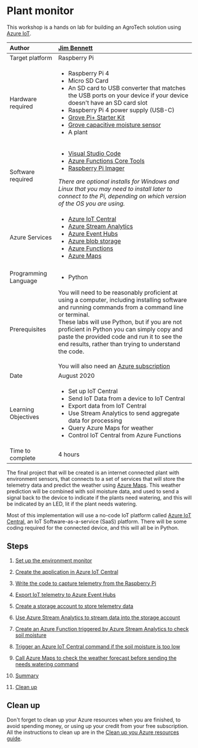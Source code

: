 # Plant monitor

This workshop is a hands on lab for building an AgroTech solution using [Azure IoT](https://azure.microsoft.com/overview/iot/?WT.mc_id=academic-7372-jabenn).

| Author | [Jim Bennett](https://github.com/JimBobBennett) |
|:---|:---|
| Target platform   | Raspberry Pi |
| Hardware required | <ul><li>Raspberry Pi 4</li><li>Micro SD Card</li><li>An SD card to USB converter that matches the USB ports on your device if your device doesn't have an SD card slot</li><li>Raspberry Pi 4 power supply (USB-C)</li><li>[Grove Pi+ Starter Kit](https://www.seeedstudio.com/GrovePi-Starter-Kit-for-Raspberry-Pi-A-B-B-2-3-CE-certified.html)</li><li>[Grove capacitive moisture sensor](http://wiki.seeedstudio.com/Grove-Capacitive_Moisture_Sensor-Corrosion-Resistant/)</li><li>A plant</li></ul> |
| Software required | <ul><li>[Visual Studio Code](http://code.visualstudio.com?WT.mc_id=academic-7372-jabenn)</li><li>[Azure Functions Core Tools](https://docs.microsoft.com/azure/azure-functions/functions-run-local?WT.mc_id=academic-7372-jabenn)</li><li>[Raspberry Pi Imager](https://www.raspberrypi.org/downloads/)</li></ul>*There are optional installs for Windows and Linux that you may need to install later to connect to the Pi, depending on which version of the OS you are using.* |
| Azure Services | <ul><li>[Azure IoT Central](https://azure.microsoft.com/services/iot-central/?WT.mc_id=academic-7372-jabenn)</li><li>[Azure Stream Analytics](https://azure.microsoft.com/services/stream-analytics/?WT.mc_id=academic-7372-jabenn)</li><li>[Azure Event Hubs](https://azure.microsoft.com/services/event-hubs/?WT.mc_id=academic-7372-jabenn)</li><li>[Azure blob storage](https://azure.microsoft.com/services/storage/blobs/?WT.mc_id=academic-7372-jabenn)</li><li>[Azure Functions](https://azure.microsoft.com/services/functions/?WT.mc_id=academic-7372-jabenn)</li><li>[Azure Maps](https://azure.microsoft.com/services/azure-maps/?WT.mc_id=academic-7372-jabenn)</li></ul> |
| Programming Language | <ul><li>Python</li></ul> |
| Prerequisites | You will need to be reasonably proficient at using a computer, including installing software and running commands from a command line or terminal.<br>These labs will use Python, but if you are not proficient in Python you can simply copy and paste the provided code and run it to see the end results, rather than trying to understand the code.<br><br>You will also need an [Azure subscription](https://github.com/microsoft/iot-curriculum/tree/main/labs/iot/environment_monitor#azure-subscription) |
| Date | August 2020 |
| Learning Objectives | <ul><li>Set up IoT Central</li><li>Send IoT Data from a device to IoT Central</li><li>Export data from IoT Central</li><li>Use Stream Analytics to send aggregate data for processing</li><li>Query Azure Maps for weather</li><li>Control IoT Central from Azure Functions</li></ul> |
| Time to complete | 4 hours |

The final project that will be created is an internet connected plant with environment sensors, that connects to a set of services that will store the telemetry data and predict the weather using [Azure Maps](https://azure.microsoft.com/services/azure-maps/?WT.mc_id=academic-7372-jabenn). This weather prediction will be combined with soil moisture data, and used to send a signal back to the device to indicate if the plants need watering, and this will be indicated by an LED, lit if the plant needs watering.

Most of this implementation will use a no-code IoT platform called [Azure IoT Central](https://azure.microsoft.com/services/iot-central/?WT.mc_id=academic-7372-jabenn), an IoT Software-as-a-service (SaaS) platform. There will be some coding required for the connected device, and this will all be in Python.

## Steps

1. [Set up the environment monitor](./Steps/SetUpTheEnvironmentMonitor.md)

1. [Create the application in Azure IoT Central](./Steps/CreateTheAppInIoTCentral.md)

1. [Write the code to capture telemetry from the Raspberry Pi](./Steps/WriteThePiCode.md)

1. [Export IoT telemetry to Azure Event Hubs](./Steps/ExportDataToEventHubs.md)

1. [Create a storage account to store telemetry data](./Steps/CreateBlobStorage.md)

1. [Use Azure Stream Analytics to stream data into the storage account](./Steps/ExportDataToBlobStorage.md)

1. [Create an Azure Function triggered by Azure Stream Analytics to check soil moisture](./Steps/CreateFunction.md)

1. [Trigger an Azure IoT Central command if the soil moisture is too low](./Steps/ExecuteIoTCommand.md)

1. [Call Azure Maps to check the weather forecast before sending the needs watering command](./Steps/CheckWeatherWithAzureMaps.md)

1. [Summary](./Steps/Summary.md)

1. [Clean up](./Steps/CleanUp.md)

## Clean up

Don't forget to clean up your Azure resources when you are finished, to avoid spending money, or using up your credit from your free subscription. All the instructions to clean up are in the [Clean up you Azure resources guide](./Steps/CleanUp.md).
